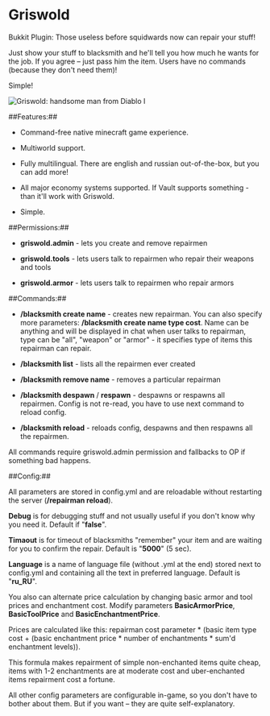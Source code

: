 Griswold
=========

Bukkit Plugin: Those useless before squidwards now can repair your stuff!

Just show your stuff to blacksmith and he'll tell you how much he wants for the job. If you agree – just pass him the item. Users have no commands (because they don't need them)!

Simple!

![Griswold: handsome man from Diablo I](http://s019.radikal.ru/i616/1205/32/5969e5ac378e.gif)

##Features:##

* Command-free native minecraft game experience.

* Multiworld support.

* Fully multilingual. There are english and russian out-of-the-box, but you can add more!

* All major economy systems supported. If Vault supports something - than it'll work with Griswold.

* Simple.

##Permissions:##

* **griswold.admin** - lets you create and remove repairmen

* **griswold.tools** - lets users talk to repairmen who repair their weapons and tools

* **griswold.armor** - lets users talk to repairmen who repair armors

##Commands:##

* **/blacksmith create name** - creates new repairman. You can also specify more parameters: **/blacksmith create name type cost**. Name can be anything and will be displayed in chat when user talks to repairman, type can be "all", "weapon" or "armor" - it specifies type of items this repairman can repair.

* **/blacksmith list** - lists all the repairmen ever created

* **/blacksmith remove name** - removes a particular repairman

* **/blacksmith despawn** / **respawn** - despawns or respawns all repairmen. Config is not re-read, you have to use next command to reload config.

* **/blacksmith reload** - reloads config, despawns and then respawns all the repairmen.

All commands require griswold.admin permission and fallbacks to OP if something bad happens.

##Config:##

All parameters are stored in config.yml and are reloadable without restarting the server (**/repairman reload**). 

**Debug** is for debugging stuff and not usually useful if you don't know why you need it. Default if "**false**".

**Timaout** is for timeout of blacksmiths "remember" your item and are waiting for you to confirm the repair. Default is "**5000**" (5 sec).

**Language** is a name of language file (without .yml at the end) stored next to config.yml and containing all the text in preferred language. Default is "**ru_RU**".

You also can alternate price calculation by changing basic armor and tool prices and enchantment cost. Modify parameters **BasicArmorPrice**, **BasicToolPrice** and **BasicEnchantmentPrice**.

Prices are calculated like this: repairman cost parameter \* (basic item type cost + (basic enchantment price \* number of enchantments \* sum'd enchantment levels)).

This formula makes repairment of simple non-enchanted items quite cheap, items with 1-2 enchantments are at moderate cost and uber-enchanted items repairment cost a fortune.

All other config parameters are configurable in-game, so you don't have to bother about them. But if you want – they are quite self-explanatory.

